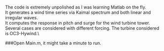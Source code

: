 The code is extremely unpolished as I was learning Matlab on the fly.\
It generates a wind time series via Kaimal spectrum and both linear and irregular waves.\
It computes the response in pitch and surge for the wind turbine tower. Several cases are considered with different forcing. The turbine considered is OC3-Hywind.\

###Open Main.m, it might take a minute to run.
